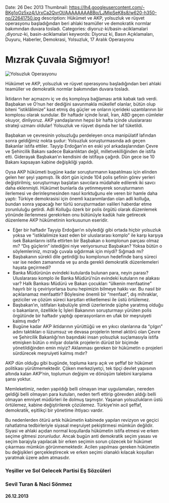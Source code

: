 Date: 26 Dec 2013
Thumbnail: https://lh4.googleusercontent.com/-BKg1oOz5xz4/UrxCa2QvrOI/AAAAAAAABBo/LJMjpSeK8s8/w620-h350-no/22641750.jpg
description: Hükümet ve AKP, yolsuzluk ve rüşvet operasyonu başladığından beri ahlaki teamüller ve demokratik normlar bakımından duvara tosladı.
Categories: diyoruz-ki/basin-aciklamalari ,diyoruz-ki, basin-aciklamalari
keywords: Diyoruz ki, Basın Açıklamaları, Duyuru, Haberler, Demokrasi, Yolsuzluk, 17 Aralık Operasyonu

# Mızrak Çuvala Sığmıyor!

![Yolsuzluk Operasyonu](https://lh4.googleusercontent.com/-BKg1oOz5xz4/UrxCa2QvrOI/AAAAAAAABBo/LJMjpSeK8s8/w620-h350-no/22641750.jpg)


Hükümet ve AKP, yolsuzluk ve rüşvet operasyonu başladığından beri ahlaki teamüller ve demokratik normlar bakımından duvara tosladı.
 
İktidarın her açmazını iç ve dış komploya bağlaması artık kabak tadı verdi. Başbakan ve O’nun her dediğini savunmakla mükellef olanlar, bütün olup biteni “istiklâlimize” kast etmiş dış güçler ve onların içerideki uzantılarının bir komplosu olarak sundular. Bir haftadır içinde İsrail, İran, ABD geçen cümleler okuyor, dinliyoruz. AKP yandaşlarının hepsi bir hafta içinde uluslararası strateji uzmanı oldular! Yolsuzluk ve rüşvet dışında her laf tüketildi.
 
Başbakan ve çevresinin yolsuzluğu perdeleyen onca manipülatif lafından sonra geldiğimiz nokta şudur: Yolsuzluk soruşturmasında adı geçen Bakanlar istifa ettiler. Tayyip Erdoğan’ın en eski yol arkadaşlarından Çevre ve Şehircilik Bakanı sadece Bakanlıktan değil, milletvekilliğinden de istifa etti. Giderayak Başbakan’ın kendisini de istifaya çağırdı. Dün gece ise 10 Bakanı kapsayan kabine değişikliği yapıldı.
 
Oysa AKP hükümeti bugüne kadar soruşturmanın kapatılması için elinden gelen her şeyi yapmıştı. İlk dört gün içinde 104 polis şefinin görev yerleri değiştirilmiş; soruşturmayı başlatan savcılara müdahale edilerek iki savcı daha eklenmişti. Hükümet bunlarla da yetinmeyerek soruşturmanın ilerlemesi ve derinleşmesinden nasıl korktuğunu ele veren bir hamle daha yaptı: Türkiye demokrasisi için önemli kazanımlardan olan adli kolluğa, bundan sonra yapacağı her türlü soruşturmadan valileri haberdar etme zorunluluğu getirdi. Adli Kolluğu özerk bir polis örgütü olarak düzenlemek yönünde ilerlenmesi gerekirken onu bütünüyle kadük hale getirecek düzenleme AKP hükümetinin korkusunun eseridir.
 
* Eğer bir haftadır Tayyip Erdoğan’ın söylediği gibi ortada hiçbir yolsuzluk yoksa ve “istiklalimize kast eden bir uluslararası komplo” ile karşı karşıya isek Bakanlarını istifa ettirten bir Başbakan o komplonun parçası olmaz mı? “Dış güçlerin” istediğini niye veriyorsunuz Başbakan? Yoksa bütün o söylemleriniz, mızrağı çuvala sığdırmak için miydi? Sığmadı mı?
* Başbakanın sürekli dile getirdiği bu komplonun hedefinde barış süreci var ise neden zamanında ve şu anda gerekli demokratik düzenlemeleri hayata geçirmedi?
* Banka Müdürünün evindeki kutularda bulunan para, neyin parası? Uluslararası komplo ile Banka Müdürü’nün evindeki kutuların ne alakası var? Halk Bankası Müdürü ve Bakan çocukları “ülkenin menfaatine” hayırlı bir iş çeviriyorlarsa bunu hepimizin bilmeye hakkı var. Bu nasıl bir açıklanamaz menfaattir? Böylesine önemli bir “menfaat”, dış mihraklar, geziciler ve çözüm süreci karşıtları etiketlemesi ile üstü örtülemez.
* Başbakan’ın, istifaları kabulüyle şimdi üzerlerinde şüphe yaratmış olduğu o bakanların, özellikle İç İşleri Bakanının soruşturmayı yürüten polis örgütünde bir haftadır yaptığı operasyonların en ufak bir meşruiyeti kalmış mıdır?
* Bugüne kadar AKP iktidarının yürüttüğü ve en yıkıcı olanlarına da “çılgın” adını taktıkları o lüzumsuz ve devasa projelerin temel aktörü olan Çevre ve Şehircilik Bakanlığı’nın başındaki insan yolsuzluk suçlamasıyla istifa etmişken bütün o milyar dolarlık projelerin dürüst bir biçimde yönetildiğinden emin miyiz? Aklanması gereken bir hükümetin o projeleri sürdürecek meşruiyeti kalmış mıdır?
 
AKP dün olduğu gibi bugünde, topluma karşı açık ve şeffaf bir hükümet politikası yürütmemektedir. Çöken merkeziyetçi, tek tipçi devlet yapısının altında kalan AKP’nin, toplumun değişim ve dönüşüm talebini karşılama şansı yoktur.
 
Memleketimiz, neden yapıldığı belli olmayan imar uygulamaları, nereden geldiği belli olmayan para kutuları, neden terfi ettirip görevden aldığı belli olmayan emniyet müdürleri ile dolmuş taşmıştır. Yaşanan yolsuzlukların üstü örtülemez, kabine değiştirilerek çözülemez. Türkiye’nin acil şeffaf, demokratik, eşitlikçi bir yönetime ihtiyacı vardır.
 
Bu nedenlerden ötürü artık hükümetin kabinede yapılan revizyon ve geçici rahatlatma tedbirleriyle siyasal meşruiyet pekiştirmesi mümkün değildir. Siyasi ve ahlaki açıdan normal koşullarda hükümetin istifa etmesi ve erken seçime gitmesi zorunludur. Ancak bugün anti demokratik seçim yasası ve seçim barajıyla yapılacak bir erken seçimin sorun çözecek bir hükümet çıkarması mümkün görünmemektedir. Acilen yapılması gereken hükümetin bu değişikleri gerçekleştirecek ve erken seçimi olanaklı kılacak koşulları yaratmak üzere adım atmasıdır.


### Yeşiller ve Sol Gelecek Partisi Eş Sözcüleri
### Sevil Turan & Naci Sönmez

#### 26.12.2013
